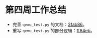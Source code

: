 # 第四周工作总结

- 完善 `qemu_test.py` 的文档：[3fab86](https://github.com/brsf11/mugen-riscv/commit/3fab86b9fb5aa62718ef386218790f6859f5e2cc)。
- 重写 `qemu_test.py` 的部分逻辑：[ff84eb](https://github.com/brsf11/mugen-riscv/commit/ff84eb109123b80433350f89732c20210057f50e)。
